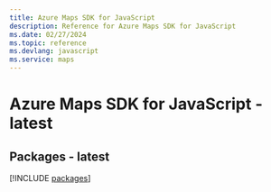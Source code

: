 ```yaml
---
title: Azure Maps SDK for JavaScript
description: Reference for Azure Maps SDK for JavaScript
ms.date: 02/27/2024
ms.topic: reference
ms.devlang: javascript
ms.service: maps
---
```

# Azure Maps SDK for JavaScript - latest
## Packages - latest
[!INCLUDE [packages](maps-index.md)]